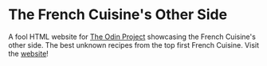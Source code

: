 # The French Cuisine's Other Side
A fool HTML website for [The Odin Project](https://www.theodinproject.com) showcasing the French Cuisine's other side. The best unknown recipes from the top first French Cuisine.
Visit the [website](http://www.frenchcuisineotherside.com/)!